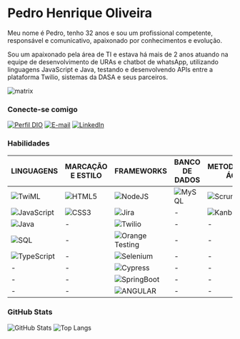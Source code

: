 # Pedro Henrique Oliveira

Meu nome é Pedro, tenho 32 anos e sou um profissional competente, responsável e comunicativo, apaixonado por conhecimentos e evolução. 

Sou um apaixonado pela área de TI e estava há mais de 2 anos atuando na equipe de desenvolvimento de URAs e chatbot de whatsApp, utilizando linguagens JavaScript e Java, testando e desenvolvendo APIs entre a plataforma Twilio, sistemas da DASA e seus parceiros.

![matrix](https://github.com/PedroCaput/PedroCaput/assets/111527058/ac30c7ae-feea-4a85-9995-4d5b7ad2c11d)


### Conecte-se comigo

[![Perfil DIO](https://img.shields.io/badge/-Meu%20Perfil%20na%20DIO-30A3DC?style=for-the-badge)](https://www.dio.me/users/pedro_cpt)
[![E-mail](https://img.shields.io/badge/-Email-000?style=for-the-badge&logo=microsoft-outlook&logoColor=E94D5F)](mailto:pedro.cpt@hotmail.com)
[![LinkedIn](https://img.shields.io/badge/-LinkedIn-000?style=for-the-badge&logo=linkedin&logoColor=30A3DC)](https://www.linkedin.com/in/Pedrocaput/)


### Habilidades

|LINGUAGENS|MARCAÇÃO E ESTILO|FRAMEWORKS|BANCO DE DADOS|METODOLOGIAS ÁGEIS|VERSIONAMENTO DE CÓDIGO|
|----|----|----|----|----|----|
|![TwiML](https://img.shields.io/badge/TwiML-red)|![HTML5](https://img.shields.io/badge/HTML5-E34F26?style=flat&logo=html5&logoColor=white)|![NodeJS](https://img.shields.io/badge/Node.js-43853D?style=flat&logo=node.js&logoColor=white)|![MySQL](https://img.shields.io/badge/MySQL-00000F?style=flat&logo=mysql&logoColor=white)|![Scrum](https://img.shields.io/badge/Scrum-blue)|![Git](https://img.shields.io/badge/GIT-E44C30?style=flat&logo=git&logoColor=white)|
|![JavaScript](https://img.shields.io/badge/JavaScript-F7DF1E?style=flat&logo=javascript&logoColor=black)|![CSS3](https://img.shields.io/badge/CSS3-1572B6?style=flat&logo=css3&logoColor=white)|![Jira](https://img.shields.io/badge/Jira-0052CC?style=flat&logo=Jira&logoColor=white)|-|![Kanban](https://img.shields.io/badge/Kanban-red)|-|
|![Java](https://img.shields.io/badge/java-000.svg?style=flat&logo=openjdk&logoColor=white)|-|![Twilio](https://img.shields.io/badge/Twilio-F22F46?style=flat&logo=Twilio&logoColor=white)|-|-|-|
|![SQL](https://img.shields.io/badge/SQL-000?style=flat&logo=sql&logoColor=white)|-|![Orange Testing](https://img.shields.io/badge/Orange-Testing-orange?style=flat&labelColor=black)|-|-|-|
|![TypeScript](https://img.shields.io/badge/TypeScript-1572B6?style=flat&logo=typescript&logoColor=white)|-|![Selenium](https://img.shields.io/badge/Selenium-black?style=flat&logo=Selenium)|-|-|-|
|-|-|![Cypress](https://img.shields.io/badge/Cypress-black?style=flat&logo=cypress)|-|-|-|
|-|-|![SpringBoot](https://img.shields.io/badge/Spring-6DB33F?style=flat&logo=spring&logoColor=white)|-|-|-|
|-|-|![ANGULAR](https://img.shields.io/badge/Angular-E34F26?style=flat&logo=angular&logoColor=white)|-|-|-|

### GitHub Stats

![GitHub Stats](https://github-readme-stats.vercel.app/api?username=PedroCaput&theme=transparent&bg_color=000&border_color=30A3DC&show_icons=true&icon_color=30A3DC&title_color=E94D5F&text_color=FFF)
![Top Langs](https://github-readme-stats-git-masterrstaa-rickstaa.vercel.app/api/top-langs/?username=PedroCaput&layout=compact&bg_color=000&border_color=30A3DC&title_color=E94D5F&text_color=FFF)


